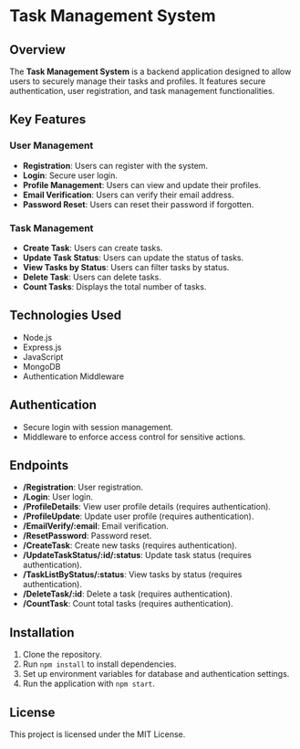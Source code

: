 # Task Management System

## Overview  
The **Task Management System** is a backend application designed to allow users to securely manage their tasks and profiles. It features secure authentication, user registration, and task management functionalities.

## Key Features

### User Management
- **Registration**: Users can register with the system.
- **Login**: Secure user login.
- **Profile Management**: Users can view and update their profiles.
- **Email Verification**: Users can verify their email address.
- **Password Reset**: Users can reset their password if forgotten.

### Task Management
- **Create Task**: Users can create tasks.
- **Update Task Status**: Users can update the status of tasks.
- **View Tasks by Status**: Users can filter tasks by status.
- **Delete Task**: Users can delete tasks.
- **Count Tasks**: Displays the total number of tasks.

## Technologies Used  
- Node.js
- Express.js
- JavaScript
- MongoDB
- Authentication Middleware

## Authentication
- Secure login with session management.
- Middleware to enforce access control for sensitive actions.

## Endpoints  
- **/Registration**: User registration.
- **/Login**: User login.
- **/ProfileDetails**: View user profile details (requires authentication).
- **/ProfileUpdate**: Update user profile (requires authentication).
- **/EmailVerify/:email**: Email verification.
- **/ResetPassword**: Password reset.
- **/CreateTask**: Create new tasks (requires authentication).
- **/UpdateTaskStatus/:id/:status**: Update task status (requires authentication).
- **/TaskListByStatus/:status**: View tasks by status (requires authentication).
- **/DeleteTask/:id**: Delete a task (requires authentication).
- **/CountTask**: Count total tasks (requires authentication).

## Installation  
1. Clone the repository.
2. Run `npm install` to install dependencies.
3. Set up environment variables for database and authentication settings.
4. Run the application with `npm start`.

## License  
This project is licensed under the MIT License.
